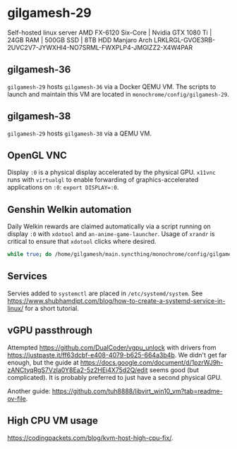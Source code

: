 # gilgamesh-29

Self-hosted linux server
AMD FX-6120 Six-Core | Nvidia GTX 1080 Ti | 24GB RAM | 500GB SSD | 8TB HDD
Manjaro Arch
LRKLRGL-GVOE3RB-2UVC2V7-JYWXHI4-NO7SRML-FWXPLP4-JMGIZZ2-X4W4PAR

## gilgamesh-36

`gilgamesh-29` hosts `gilgamesh-36` via a Docker QEMU VM. The scripts to launch and maintain this VM are located in `monochrome/config/gilgamesh-29`.

## gilgamesh-38

`gilgamesh-29` hosts `gilgamesh-38` via a QEMU VM.

## OpenGL VNC

Display `:0` is a physical display accelerated by the physical GPU. `x11vnc` runs with `virtualgl` to enable forwarding of graphics-accelerated applications on `:0`: `export DISPLAY=:0`.

## Genshin Welkin automation

Daily Welkin rewards are claimed automatically via a script running on display `:0` with `xdotool` and `an-anime-game-launcher`. Usage of `xrandr` is critical to ensure that `xdotool` clicks where desired.

```bash
while true; do /home/gilgamesh/main.syncthing/monochrome/config/gilgamesh-29/welkin.genshin; sleep 86400; done
```

## Services

Servies added to `systemctl` are placed in `/etc/systemd/system`. See <https://www.shubhamdipt.com/blog/how-to-create-a-systemd-service-in-linux/> for a short tutorial.

## vGPU passthrough

Attempted <https://github.com/DualCoder/vgpu_unlock> with drivers from <https://justpaste.it/ff63dcbf-e408-4079-b625-664a3b4b>. We didn't get far enough, but the guide at <https://docs.google.com/document/d/1pzrWJ9h-zANCtyqRgS7Vzla0Y8Ea2-5z2HEi4X75d2Q/edit> seems good (but complicated). It is probably preferred to just have a second physical GPU.

Another guide: <https://github.com/tuh8888/libvirt_win10_vm?tab=readme-ov-file>.

## High CPU VM usage

<https://codingpackets.com/blog/kvm-host-high-cpu-fix/>.
